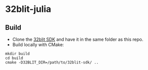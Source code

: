 # 32blit-julia

## Build
- Clone the [32blit SDK](https://github.com/32blit/32blit-sdk) and have it in the same folder as this repo.
- Build locally with CMake:
```
mkdir build
cd build
cmake -D32BLIT_DIR=/path/to/32blit-sdk/ ..
```

